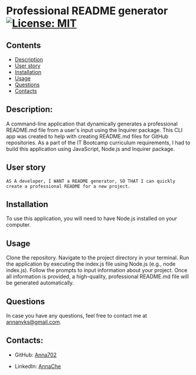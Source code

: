 
  # Professional README generator [![License: MIT](https://img.shields.io/badge/License-MIT-yellow.svg)](https://opensource.org/licenses/MIT)
## Contents
* [Description](#description)
* [User story](#user%20story)
* [Installation](#installation)
* [Usage](#usage)
* [Questions](#questions)
* [Contacts](#contacts)
## Description:
A command-line application that dynamically generates a professional README.md file from a user's input using the Inquirer package. 
This CLI app was created to help with creating README.md files for GitHub repositories. As a part of the IT Bootcamp curriculum requirements, I had to build this application using JavaScript, Node.js and Inquirer package.
## User story
```
AS A developer, I WANT a README generator, SO THAT I can quickly create a professional README for a new project.
```
## Installation
To use this application, you will need to have Node.js installed on your computer.

## Usage
Clone the repository. Navigate to the project directory in your terminal. Run the application by executing the index.js file using Node.js (e.g., node index.js). Follow the prompts to input information about your project. Once all information is provided, a high-quality, professional README.md file will be generated automatically.

## Questions

In case you have any questions, feel free to contact me at 
<a href="mailto:annanvks@gmail.com">annanvks@gmail.com</a>.

## Contacts:

* GitHub: [Anna702](https://github.com/Anna702)
    
* LinkedIn: [AnnaChe](https://www.linkedin.com/in/AnnaChe)   
